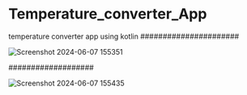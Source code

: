 # Temperature_converter_App
temperature converter app using kotlin
######################



![Screenshot 2024-06-07 155351](https://github.com/iamitsrivastav/Temperature_converter_App/assets/114826548/98e04db2-7c80-4e3e-86d6-654463f79fc3)












###################

![Screenshot 2024-06-07 155435](https://github.com/iamitsrivastav/Temperature_converter_App/assets/114826548/d02f34b3-9295-466e-9392-27ab5a49e16d)




